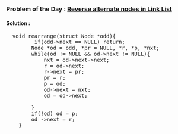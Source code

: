 ### Problem of the Day : [Reverse alternate nodes in Link List](https://practice.geeksforgeeks.org/problems/given-a-linked-list-reverse-alternate-nodes-and-append-at-the-end/1)

#### Solution :
<pre>
  void rearrange(struct Node *odd){
         if(odd->next == NULL) return;
        Node *od = odd, *pr = NULL, *r, *p, *nxt;    
        while(od != NULL && od->next != NULL){
            nxt = od->next->next;
            r = od->next;
            r->next = pr;
            pr = r;
            p = od;
            od->next = nxt;
            od = od->next;
            
        }
        if(!od) od = p;
        od ->next = r;
    }
</pre>
